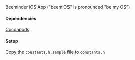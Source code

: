 Beeminder iOS App ("beemiOS" is pronounced "be my OS")

#### Dependencies

[Cocoapods](http://cocoapods.org/)

#### Setup

Copy the `constants.h.sample` file to `constants.h`
